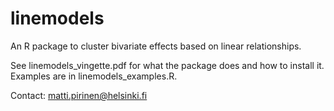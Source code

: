 # linemodels

An R package to cluster bivariate effects based on linear relationships.

See linemodels_vingette.pdf for what the package does and how to install it.
Examples are in linemodels_examples.R.

Contact: matti.pirinen@helsinki.fi
